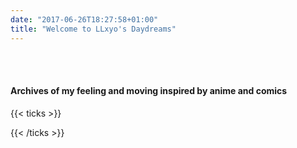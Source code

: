 ```yaml
---
date: "2017-06-26T18:27:58+01:00"
title: "Welcome to LLxyo's Daydreams"
---
```

</br></br>

#### Archives of my feeling and moving inspired by anime and comics

{{< ticks >}}

{{< /ticks >}}

